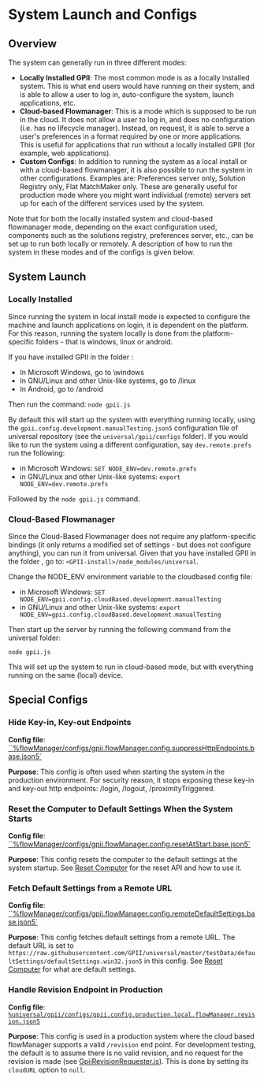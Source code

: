 # System Launch and Configs

## Overview

The system can generally run in three different modes:

* **Locally Installed GPII**: The most common mode is as a locally installed system. This is what end users would have
  running on their system, and is able to allow a user to log in, auto-configure the system, launch applications, etc.
* **Cloud-based Flowmanager**: This is a mode which is supposed to be run in the cloud. It does not allow a user to log
  in, and does no configuration (i.e. has no lifecycle manager). Instead, on request, it is able to serve a user's
  preferences in a format required by one or more applications. This is useful for applications that run without a
  locally installed GPII (for example, web applications).
* **Custom Configs**: In addition to running the system as a local install or with a cloud-based flowmanager, it is also
  possible to run the system in other configurations. Examples are: Preferences server only, Solution Registry only,
  Flat MatchMaker only. These are generally useful for production mode where you might want individual (remote) servers
  set up for each of the different services used by the system.

Note that for both the locally installed system and cloud-based flowmanager mode, depending on the exact configuration
used, components such as the solutions registry, preferences server, etc., can be set up to run both locally or
remotely. A description of how to run the system in these modes and of the configs is given below.

## System Launch

### Locally Installed

Since running the system in local install mode is expected to configure the machine and launch applications on login, it
is dependent on the platform. For this reason, running the system locally is done from the platform-specific folders -
that is windows, linux or android.

If you have installed GPII in the folder <GPII-install>:

* In Microsoft Windows, go to <GPII-install>\windows
* In GNU/Linux and other Unix-like systems, go to <GPII-install>/linux
* In Android, go to <GPII-install>/android

Then run the command: `node gpii.js`

By default this will start up the system with everything running locally, using the
`gpii.config.development.manualTesting.json5` configuration file of universal repository (see the `universal/gpii/configs`
folder). If you would like to run the system using a different configuration, say `dev.remote.prefs` run the following:

* in Microsoft Windows: `SET NODE_ENV=dev.remote.prefs`
* in GNU/Linux and other Unix-like systems: `export NODE_ENV=dev.remote.prefs`

Followed by the `node gpii.js` command.

### Cloud-Based Flowmanager

Since the Cloud-Based Flowmanager does not require any platform-specific bindings (it only returns a modified set of
settings - but does not configure anything), you can run it from universal. Given that you have installed GPII in the
folder <GPII-install>, go to: `<GPII-install>/node_modules/universal`.

Change the NODE_ENV environment variable to the cloudbased config file:

* in Microsoft Windows: `SET NODE_ENV=gpii.config.cloudBased.development.manualTesting`
* in GNU/Linux and other Unix-like systems: `export NODE_ENV=gpii.config.cloudBased.development.manualTesting`

Then start up the server by running the following command from the universal folder:

`node gpii.js`

This will set up the system to run in cloud-based mode, but with everything running on the same (local) device.

## Special Configs

### Hide Key-in, Key-out Endpoints

**Config file**: [``%flowManager/configs/gpii.flowManager.config.suppressHttpEndpoints.base.json5`](../gpii/node_modules/flowManager/configs/gpii.flowManager.config.suppressHttpEndpoints.base.json5)

**Purpose**: This config is often used when starting the system in the production environment. For security reason,
it stops exposing these key-in and key-out http endpoints: /login, /logout, /proximityTriggered.

### Reset the Computer to Default Settings When the System Starts

**Config file**: [``%flowManager/configs/gpii.flowManager.config.resetAtStart.base.json5`](../gpii/node_modules/flowManager/configs/gpii.flowManager.config.resetAtStart.base.json5)

**Purpose**: This config resets the computer to the default settings at the system startup. See [Reset Computer](ResetComputer.md)
for the reset API and how to use it.

### Fetch Default Settings from a Remote URL

**Config file**: [``%flowManager/configs/gpii.flowManager.config.remoteDefaultSettings.base.json5`](../gpii/node_modules/flowManager/configs/gpii.flowManager.config.remoteDefaultSettings.base.json5)

**Purpose**: This config fetches default settings from a remote URL. The default URL is set to
`https://raw.githubusercontent.com/GPII/universal/master/testData/defaultSettings/defaultSettings.win32.json5`
in this config. See [Reset Computer](ResetComputer.md) for what are default settings.

### Handle Revision Endpoint in Production

**Config file**: [`%universal/gpii/configs/gpii.config.production.local.flowManager.revision.json5`](../gpii/configs/gpii.config.production.local.flowManager.revision.json5)

**Purpose**: This config is used in a production system where the cloud based
flowManager supports a valid `/revision` end point.  For development
testing, the default is to assume there is no valid revision, and no request for
the revision is made (see [GpiiRevisionRequester.js](../gpii/node_modules/flowManager/src/GpiiRevisionRequester.js)).
This is done by setting its `cloudURL` option to `null`.
